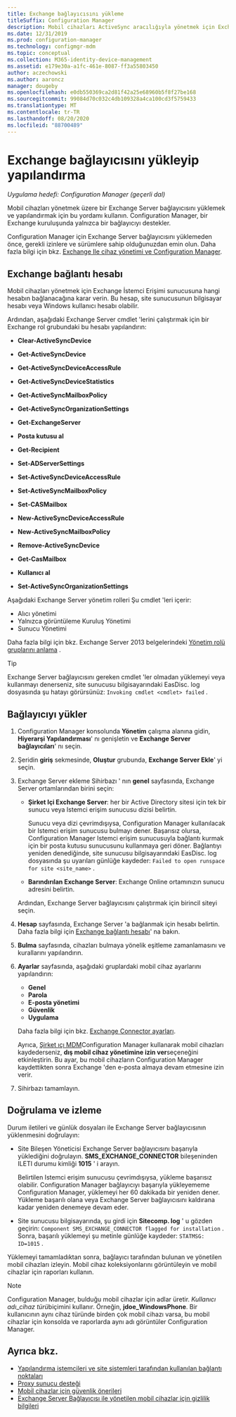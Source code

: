 ```yaml
---
title: Exchange bağlayıcısını yükleme
titleSuffix: Configuration Manager
description: Mobil cihazları ActiveSync aracılığıyla yönetmek için Exchange bağlayıcısını Configuration Manager için yükleyip yapılandırın.
ms.date: 12/31/2019
ms.prod: configuration-manager
ms.technology: configmgr-mdm
ms.topic: conceptual
ms.collection: M365-identity-device-management
ms.assetid: e179e30a-a1fc-461e-8087-ff3a55803450
author: aczechowski
ms.author: aaroncz
manager: dougeby
ms.openlocfilehash: e0db550369ca2d81f42a25e68960b5f8f27be168
ms.sourcegitcommit: 99084d70c032c4db109328a4ca100cd3f5759433
ms.translationtype: MT
ms.contentlocale: tr-TR
ms.lasthandoff: 08/20/2020
ms.locfileid: "88700489"
---
```

# <a name="install-and-configure-the-exchange-connector"></a>Exchange bağlayıcısını yükleyip yapılandırma

*Uygulama hedefi: Configuration Manager (geçerli dal)*

Mobil cihazları yönetmek üzere bir Exchange Server bağlayıcısını yüklemek ve yapılandırmak için bu yordamı kullanın. Configuration Manager, bir Exchange kuruluşunda yalnızca bir bağlayıcıyı destekler.

Configuration Manager için Exchange Server bağlayıcısını yüklemeden önce, gerekli izinlere ve sürümlere sahip olduğunuzdan emin olun. Daha fazla bilgi için bkz. [Exchange Ile cihaz yönetimi ve Configuration Manager](manage-mobile-devices-with-exchange-activesync.md#prerequisites).

## <a name="exchange-connection-account"></a>Exchange bağlantı hesabı

Mobil cihazları yönetmek için Exchange İstemci Erişimi sunucusuna hangi hesabın bağlanacağına karar verin. Bu hesap, site sunucusunun bilgisayar hesabı veya Windows kullanıcı hesabı olabilir.

Ardından, aşağıdaki Exchange Server cmdlet 'lerini çalıştırmak için bir Exchange rol grubundaki bu hesabı yapılandırın:

- **Clear-ActiveSyncDevice**  

- **Get-ActiveSyncDevice**  

- **Get-ActiveSyncDeviceAccessRule**  

- **Get-ActiveSyncDeviceStatistics**  

- **Get-ActiveSyncMailboxPolicy**  

- **Get-ActiveSyncOrganizationSettings**  

- **Get-ExchangeServer**  

- **Posta kutusu al**

- **Get-Recipient**  

- **Set-ADServerSettings**  

- **Set-ActiveSyncDeviceAccessRule**  

- **Set-ActiveSyncMailboxPolicy**  

- **Set-CASMailbox**  

- **New-ActiveSyncDeviceAccessRule**  

- **New-ActiveSyncMailboxPolicy**  

- **Remove-ActiveSyncDevice**  

- **Get-CasMailbox**  

- **Kullanıcı al**  

- **Set-ActiveSyncOrganizationSettings**  

Aşağıdaki Exchange Server yönetim rolleri Şu cmdlet 'leri içerir:

- Alıcı yönetimi
- Yalnızca görüntüleme Kuruluş Yönetimi
- Sunucu Yönetimi

Daha fazla bilgi için bkz. Exchange Server 2013 belgelerindeki [Yönetim rolü gruplarını anlama](/exchange/understanding-management-role-groups-exchange-2013-help) .

> [!TIP]  
> Exchange Server bağlayıcısını gereken cmdlet 'ler olmadan yüklemeyi veya kullanmayı denerseniz, site sunucusu bilgisayarındaki EasDisc. log dosyasında şu hatayı görürsünüz: `Invoking cmdlet <cmdlet> failed` .

## <a name="install-the-connector"></a>Bağlayıcıyı yükler

1. Configuration Manager konsolunda **Yönetim** çalışma alanına gidin, **Hiyerarşi Yapılandırması**' nı genişletin ve **Exchange Server bağlayıcıları**' nı seçin.

1. Şeridin **giriş** sekmesinde, **Oluştur** grubunda, **Exchange Server Ekle**' yi seçin.

1. Exchange Server ekleme Sihirbazı ' nın **genel** sayfasında, Exchange Server ortamlarından birini seçin:

    - **Şirket Içi Exchange Server**: her bir Active Directory sitesi için tek bir sunucu veya Istemci erişim sunucusu dizisi belirtin.

        Sunucu veya dizi çevrimdışıysa, Configuration Manager kullanılacak bir Istemci erişim sunucusu bulmayı dener. Başarısız olursa, Configuration Manager Istemci erişim sunucusuyla bağlantı kurmak için bir posta kutusu sunucusunu kullanmaya geri döner. Bağlantıyı yeniden denediğinde, site sunucusu bilgisayarındaki EasDisc. log dosyasında şu uyarıları günlüğe kaydeder: `Failed to open runspace for site <site_name>` .

    - **Barındırılan Exchange Server**: Exchange Online ortamınızın sunucu adresini belirtin.

    Ardından, Exchange Server bağlayıcısını çalıştırmak için birincil siteyi seçin.

1. **Hesap** sayfasında, Exchange Server 'a bağlanmak için hesabı belirtin. Daha fazla bilgi için [Exchange bağlantı hesabı](#exchange-connection-account)' na bakın.

1. **Bulma** sayfasında, cihazları bulmaya yönelik eşitleme zamanlamasını ve kurallarını yapılandırın.

1. **Ayarlar** sayfasında, aşağıdaki gruplardaki mobil cihaz ayarlarını yapılandırın:

    - **Genel**
    - **Parola**
    - **E-posta yönetimi**
    - **Güvenlik**
    - **Uygulama**

    Daha fazla bilgi için bkz. [Exchange Connector ayarları](manage-mobile-devices-with-exchange-activesync.md#policies).

    Ayrıca, [Şirket ıçı MDM](../understand/manage-mobile-devices-with-on-premises-infrastructure.md)Configuration Manager kullanarak mobil cihazları kaydederseniz, **dış mobil cihaz yönetimine izin ver**seçeneğini etkinleştirin. Bu ayar, bu mobil cihazların Configuration Manager kaydettikten sonra Exchange 'den e-posta almaya devam etmesine izin verir.

1. Sihirbazı tamamlayın.

## <a name="verify-and-monitor"></a>Doğrulama ve izleme

Durum iletileri ve günlük dosyaları ile Exchange Server bağlayıcısının yüklenmesini doğrulayın:

- Site Bileşen Yöneticisi Exchange Server bağlayıcısını başarıyla yüklediğini doğrulayın. **SMS_EXCHANGE_CONNECTOR** bileşeninden ILETI durumu kimliği **1015** ' i arayın.

    Belirtilen Istemci erişim sunucusu çevrimdışıysa, yükleme başarısız olabilir. Configuration Manager bağlayıcıyı başarıyla yükleyememe Configuration Manager, yüklemeyi her 60 dakikada bir yeniden dener. Yükleme başarılı olana veya Exchange Server bağlayıcısını kaldırana kadar yeniden denemeye devam eder.

- Site sunucusu bilgisayarında, şu girdi için **Sitecomp. log** ' u gözden geçirin: `Component SMS_EXCHANGE_CONNECTOR flagged for installation` . Sonra, başarılı yüklemeyi şu metinle günlüğe kaydeder: `STATMSG: ID=1015` .

Yüklemeyi tamamladıktan sonra, bağlayıcı tarafından bulunan ve yönetilen mobil cihazları izleyin. Mobil cihaz koleksiyonlarını görüntüleyin ve mobil cihazlar için raporları kullanın.

> [!NOTE]  
> Configuration Manager, bulduğu mobil cihazlar için adlar üretir. *Kullanıcı adı*_*cihaz türü*biçimini kullanır. Örneğin, **jdoe_WindowsPhone**. Bir kullanıcının aynı cihaz türünde birden çok mobil cihazı varsa, bu mobil cihazlar için konsolda ve raporlarda aynı adı görüntüler Configuration Manager.  

## <a name="see-also"></a>Ayrıca bkz.

- [Yapılandırma istemcileri ve site sistemleri tarafından kullanılan bağlantı noktaları](../../core/plan-design/hierarchy/ports.md#BKMK_PortsExchangeConnectorHosted)
- [Proxy sunucu desteği](../../core/plan-design/network/proxy-server-support.md#site-system-roles-that-use-a-proxy)
- [Mobil cihazlar için güvenlik önerileri](../../core/clients/deploy/plan/security-and-privacy-for-clients.md#bkmk_mobile)
- [Exchange Server Bağlayıcısı ile yönetilen mobil cihazlar için gizlilik bilgileri](../../core/clients/deploy/plan/security-and-privacy-for-clients.md#BKMK_Privacy_ExchangeConnector)
